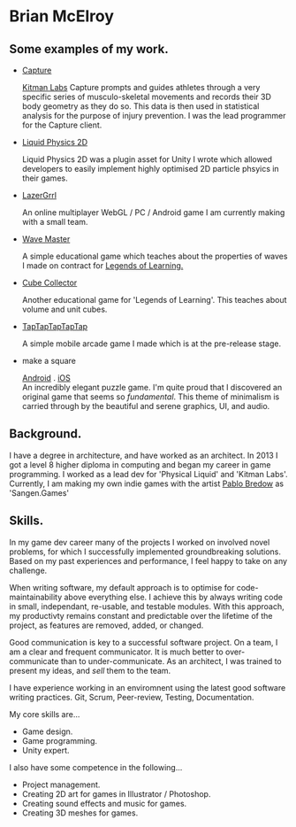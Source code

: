 # Brian McElroy

## Some examples of my work.

* [Capture](https://youtu.be/30xvRLjY0jU)

   [Kitman Labs](https://www.kitmanlabs.com/) Capture prompts and guides athletes through a very specific series of musculo-skeletal movements and records their 3D body geometry as they do so. This data is then used in  statistical analysis for the purpose of injury prevention.
   I was the lead programmer for the Capture client.  
   
* [Liquid Physics 2D](https://youtu.be/9qU3aVAADZY) 
	
	Liquid Physics 2D was a plugin asset for Unity I wrote which allowed developers to easily implement highly optimised 2D particle phsyics in their games. 
	
* [LazerGrrl](https://youtu.be/Zr0A8VcBnYk)

	An online multiplayer WebGL / PC / Android game I am currently making with a small team.
	
* [Wave Master](https://youtu.be/F8nCd9Dje20)

	A simple educational game which teaches about the properties of waves I made on contract for [Legends of Learning.](https://www.legendsoflearning.com/)
	
* [Cube Collector](https://youtu.be/RwbznCCA-Do)

	Another educational game for 'Legends of Learning'. This teaches about volume and unit cubes.
		
* [TapTapTapTapTap](https://youtu.be/D9OVPMaNwfY)

	A simple mobile arcade game I made which is at the pre-release stage.
	
* make a square 

	[Android](https://play.google.com/store/apps/details?id=com.SandwichGeneration.MakeASquare&hl=en_US&gl=US)  .  [iOS](https://apps.apple.com/us/app/make-a-square/id1495772847)  	
	An incredibly elegant puzzle game. I'm quite proud that I discovered an original game that seems so *fundamental*.
	This theme of minimalism is carried through by the beautiful and serene graphics, UI, and audio.

## Background.

I have a degree in architecture, and have worked as an architect.
In 2013 I got a level 8 higher diploma in computing and began my career in game programming.
I worked as a lead dev for 'Physical Liquid' and 'Kitman Labs'.
Currently, I am making my own indie games with the artist [Pablo Bredow](http://www.pablobredow.com/) as 'Sangen.Games' 

## Skills.

In my game dev career many of the projects I worked on involved novel problems, for which I successfully implemented groundbreaking solutions. Based on my past experiences and performance, I feel happy to take on any challenge.

When writing software, my default approach is to optimise for code-maintainability above everything else. I achieve this by always writing code in small, independant, re-usable, and testable modules.
With this approach, my productivty remains constant and predictable over the lifetime of the project, as features are removed, added, or changed.

Good communication is key to a successful software project. On a team, I am a clear and frequent communicator. It is much better to over-communicate than to under-communicate.
As an architect, I was trained to present my ideas, and *sell* them to the team.

I have experience working in an enviromnent using the latest good software writing practices. Git, Scrum, Peer-review, Testing, Documentation.  

My core skills are...

* Game design.
* Game programming.
* Unity expert.

I also have some competence in the following...

* Project management.
* Creating 2D art for games in Illustrator / Photoshop.
* Creating sound effects and music for games.
* Creating 3D meshes for games.
